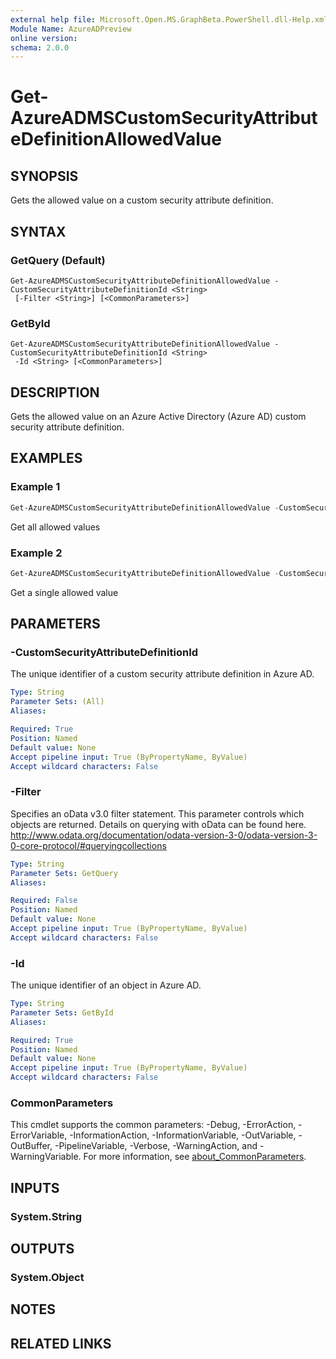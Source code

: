 ```yaml
---
external help file: Microsoft.Open.MS.GraphBeta.PowerShell.dll-Help.xml
Module Name: AzureADPreview
online version:
schema: 2.0.0
---
```


# Get-AzureADMSCustomSecurityAttributeDefinitionAllowedValue

## SYNOPSIS
Gets the allowed value on a custom security attribute definition.

## SYNTAX

### GetQuery (Default)
```
Get-AzureADMSCustomSecurityAttributeDefinitionAllowedValue -CustomSecurityAttributeDefinitionId <String>
 [-Filter <String>] [<CommonParameters>]
```

### GetById
```
Get-AzureADMSCustomSecurityAttributeDefinitionAllowedValue -CustomSecurityAttributeDefinitionId <String>
 -Id <String> [<CommonParameters>]
```

## DESCRIPTION
Gets the allowed value on an Azure Active Directory (Azure AD) custom security attribute definition.

## EXAMPLES

### Example 1
```powershell
Get-AzureADMSCustomSecurityAttributeDefinitionAllowedValue -CustomSecurityAttributeDefinitionId "TestSet_TestAttribute"
```

Get all allowed values

### Example 2
```powershell
Get-AzureADMSCustomSecurityAttributeDefinitionAllowedValue -CustomSecurityAttributeDefinitionId TestSet_TestAttribute -Id TestAllowedValue
```

Get a single allowed value

## PARAMETERS

### -CustomSecurityAttributeDefinitionId
The unique identifier of a custom security attribute definition in Azure AD.

```yaml
Type: String
Parameter Sets: (All)
Aliases:

Required: True
Position: Named
Default value: None
Accept pipeline input: True (ByPropertyName, ByValue)
Accept wildcard characters: False
```

### -Filter
Specifies an oData v3.0 filter statement.
This parameter controls which objects are returned.
Details on querying with oData can be found here.
http://www.odata.org/documentation/odata-version-3-0/odata-version-3-0-core-protocol/#queryingcollections

```yaml
Type: String
Parameter Sets: GetQuery
Aliases:

Required: False
Position: Named
Default value: None
Accept pipeline input: True (ByPropertyName, ByValue)
Accept wildcard characters: False
```

### -Id
The unique identifier of an object in Azure AD.

```yaml
Type: String
Parameter Sets: GetById
Aliases:

Required: True
Position: Named
Default value: None
Accept pipeline input: True (ByPropertyName, ByValue)
Accept wildcard characters: False
```

### CommonParameters
This cmdlet supports the common parameters: -Debug, -ErrorAction, -ErrorVariable, -InformationAction, -InformationVariable, -OutVariable, -OutBuffer, -PipelineVariable, -Verbose, -WarningAction, and -WarningVariable. For more information, see [about_CommonParameters](http://go.microsoft.com/fwlink/?LinkID=113216).

## INPUTS

### System.String

## OUTPUTS

### System.Object
## NOTES

## RELATED LINKS
